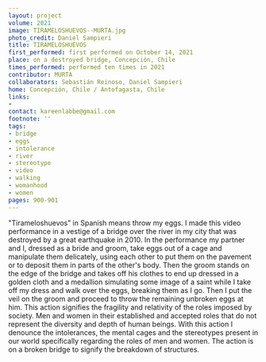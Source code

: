 ```yaml
---
layout: project
volume: 2021
image: TIRAMELOSHUEVOS--MURTA.jpg
photo_credit: Daniel Sampieri
title: TIRAMELOSHUEVOS
first_performed: first performed on October 14, 2021
place: on a destroyed bridge, Concepción, Chile
times_performed: performed ten times in 2021
contributor: MURTA
collaborators: Sebastián Reinoso, Daniel Sampieri
home: Concepción, Chile / Antofagasta, Chile
links:
-
contact: kareenlabbe@gmail.com
footnote: ''
tags:
- bridge
- eggs
- intolerance
- river
- stereotype
- video
- walking
- womanhood
- women
pages: 900-901
---
```


"Tirameloshuevos” in Spanish means throw my eggs. I made this video performance in a vestige of a bridge over the river in my city that was destroyed by a great earthquake in 2010. In the performance my partner and I, dressed as a bride and groom, take eggs out of a cage and manipulate them delicately, using each other to put them on the pavement or to deposit them in parts of the other's body. Then the groom stands on the edge of the bridge and takes off his clothes to end up dressed in a golden cloth and a medallion simulating some image of a saint while I take off my dress and walk over the eggs, breaking them as I go. Then I put the veil on the groom and proceed to throw the remaining unbroken eggs at him. This action signifies the fragility and relativity of the roles imposed by society. Men and women in their established and accepted roles that do not represent the diversity and depth of human beings. With this action I denounce the intolerances, the mental cages and the stereotypes present in our world specifically regarding the roles of men and women. The action is on a broken bridge to signify the breakdown of structures.